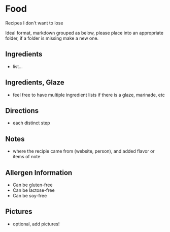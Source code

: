 # Food
Recipes I don't want to lose

Ideal format, markdown grouped as below, please place into an appropriate folder, if a folder is missing make a new one.

## Ingredients
* list...

## Ingredients, Glaze
* feel free to have multiple ingredient lists if there is a glaze, marinade, etc

## Directions
* each distinct step

## Notes
* where the recipie came from (website, person), and added flavor or items of note

## Allergen Information
* Can be gluten-free
* Can be lactose-free
* Can be soy-free

## Pictures
* optional, add pictures!
